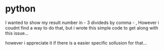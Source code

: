 # python

I wanted to show my result number in - 3 divideds by comma -  , However i coudnt find a way to do that, but i wrote this simple code to get along with this issue...

however i appreciate it if there is a easier specific sollusion for that...
